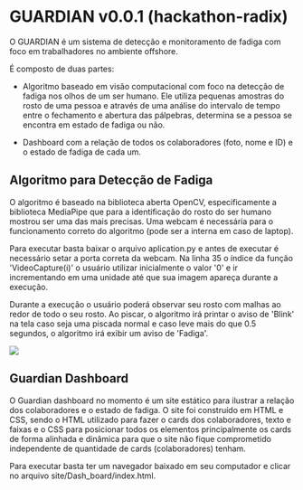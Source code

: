 # GUARDIAN v0.0.1 (hackathon-radix)

O GUARDIAN é um sistema de detecção e monitoramento de fadiga com foco em trabalhadores no ambiente offshore.

É composto de duas partes:

- Algoritmo baseado em visão computacional com foco na detecção de fadiga nos olhos de um ser humano. Ele utiliza pequenas amostras do rosto de uma pessoa e através de uma análise do intervalo de tempo entre o fechamento e abertura das pálpebras, determina se a pessoa se encontra em estado de fadiga ou não.

- Dashboard com a relação de todos os colaboradores (foto, nome e ID) e o estado de fadiga de cada um.

## Algoritmo para Detecção de Fadiga

O algoritmo é baseado na biblioteca aberta OpenCV, especificamente a biblioteca MediaPipe que para a identificação do rosto do ser humano mostrou ser uma das mais precisas. Uma webcam é necessária para o funcionamento correto do algoritmo (pode ser a interna em caso de laptop).
 
Para executar basta baixar o arquivo aplication.py e antes de executar é necessário setar a porta correta da webcam. Na linha 35 o índice da função 'VideoCapture(i)' o usuário utilizar inicialmente o valor '0' e ir incrementando em uma unidade até que sua imagem apareça durante a execução.

Durante a execução o usuário poderá observar seu rosto com malhas ao redor de todo o seu rosto. Ao piscar, o algoritmo irá printar o aviso de 'Blink' na tela caso seja uma piscada normal e caso leve mais do que 0.5 segundos, o algoritmo irá exibir um aviso de 'Fadiga'.

![](https://github.com/VHCarvalho/hackaton-radix/misc/DetecçãoFadiga.gif)

## Guardian Dashboard

O Guardian dashboard no momento é um site estático para ilustrar a relação dos colaboradores e o estado de fadiga. O site foi construído em HTML e CSS, sendo o HTML utilizado para fazer o cards dos colaboradores, texto e faixas e o CSS para posicionar todos os elementos principalmente os cards de forma alinhada e dinâmica para que o site não fique comprometido independente de quantidade de cards (colaboradores) tenham.

Para executar basta ter um navegador baixado em seu computador e clicar no arquivo site/Dash_board/index.html.

